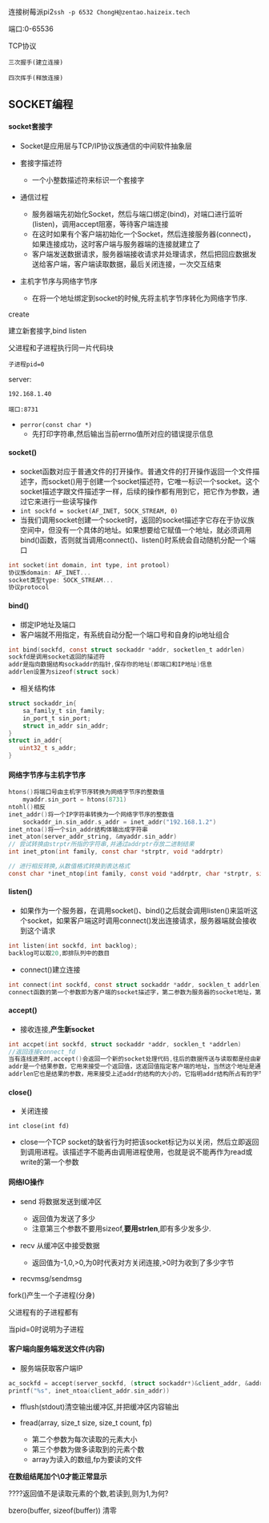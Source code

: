 连接树莓派pi2`ssh -p 6532 ChongH@zentao.haizeix.tech`

端口:0-65536

TCP协议

	三次握手(建立连接)
	
	四次挥手(释放连接)

## SOCKET编程

#### socket套接字

- Socket是应用层与TCP/IP协议族通信的中间软件抽象层
- 套接字描述符
  - 一个小整数描述符来标识一个套接字
- 通信过程
  - 服务器端先初始化Socket，然后与端口绑定(bind)，对端口进行监听(listen)，调用accept阻塞，等待客户端连接
  - 在这时如果有个客户端初始化一个Socket，然后连接服务器(connect)，如果连接成功，这时客户端与服务器端的连接就建立了
  - 客户端发送数据请求，服务器端接收请求并处理请求，然后把回应数据发送给客户端，客户端读取数据，最后关闭连接，一次交互结束

- 主机字节序与网络字节序
  - 在将一个地址绑定到socket的时候,先将主机字节序转化为网络字节序.

create

 建立新套接字,bind listen

父进程和子进程执行同一片代码块

	子进程pid=0

server:

	192.168.1.40
	
	端口:8731

- `perror(const char *)`
  - 先打印字符串,然后输出当前errno值所对应的错误提示信息

#### socket() 

- socket函数对应于普通文件的打开操作。普通文件的打开操作返回一个文件描述字，而socket()用于创建一个socket描述符，它唯一标识一个socket。这个socket描述字跟文件描述字一样，后续的操作都有用到它，把它作为参数，通过它来进行一些读写操作
- `int sockfd = socket(AF_INET, SOCK_STREAM, 0)`
- 当我们调用socket创建一个socket时，返回的socket描述字它存在于协议族空间中，但没有一个具体的地址。如果想要给它赋值一个地址，就必须调用bind()函数，否则就当调用connect()、listen()时系统会自动随机分配一个端口

```c
int socket(int domain, int type, int protool)
协议族domain: AF_INET...
socket类型type: SOCK_STREAM...
协议protocol
```

#### bind()

- 绑定IP地址及端口
- 客户端就不用指定，有系统自动分配一个端口号和自身的ip地址组合

```c
int bind(sockfd, const struct sockaddr *addr, socketlen_t addrlen)
sockfd是调用socket返回的描述符
addr是指向数据结构sockaddr的指针,保存你的地址(即端口和IP地址)信息
addrlen设置为sizeof(struct sock)
```

- 相关结构体

```c
struct sockaddr_in{
    sa_family_t sin_family;
    in_port_t sin_port;
    struct in_addr sin_addr;
}
struct in_addr{
   uint32_t s_addr;
}
```

#### 网络字节序与主机字节序

```c
htons()将端口号由主机字节序转换为网络字节序的整数值
	myaddr.sin_port = htons(8731)
ntohl()相反
inet_addr()将一个IP字符串转换为一个网络字节序的整数值
	sockaddr_in.sin_addr.s_addr = inet_addr("192.168.1.2")
inet_ntoa()将一个sin_addr结构体输出成字符串
inet_aton(server_addr_string, &myaddr.sin_addr)
// 尝试转换由strptr所指的字符串,并通过addrptr存放二进制结果
int inet_pton(int family, const char *strptr, void *addrptr)

// 进行相反转换,从数值格式转换到表达格式
const char *inet_ntop(int family, const void *addrptr, char *strptr, size_t len)

```

#### listen()

- 如果作为一个服务器，在调用socket()、bind()之后就会调用listen()来监听这个socket，如果客户端这时调用connect()发出连接请求，服务器端就会接收到这个请求

```c
int listen(int sockfd, int backlog);
backlog可以取20,即排队列中的数目
```

- connect()建立连接

```c
int connect(int sockfd, const struct sockaddr *addr, socklen_t addrlen)
connect函数的第一个参数即为客户端的socket描述字，第二参数为服务器的socket地址，第三个参数为socket地址的长度。客户端通过调用connect函数来建立与TCP服务器的连接
```

#### accept()

- 接收连接,**产生新socket**

```c
int accpet(int sockfd, struct sockaddr *addr, socklen_t *addrlen)
//返回连接connect_fd
当有连线进来时,accept()会返回一个新的socket处理代码,往后的数据传送与读取都是经由新的socket处理
addr是一个结果参数，它用来接受一个返回值，这返回值指定客户端的地址，当然这个地址是通过某个地址结构来描述的，用户应该知道这一个什么样的地址结构。如果对客户的地址不感兴趣，那么可以把这个值设置为NULL
addrlen它也是结果的参数，用来接受上述addr的结构的大小的，它指明addr结构所占有的字节个数。同样的，它也可以被设置为NULL
```

#### close()

- 关闭连接

`int close(int fd)`

- close一个TCP socket的缺省行为时把该socket标记为以关闭，然后立即返回到调用进程。该描述字不能再由调用进程使用，也就是说不能再作为read或write的第一个参数

#### 网络IO操作

- send 将数据发送到缓冲区
  - 返回值为发送了多少
  - 注意第三个参数不要用sizeof,**要用strlen**,即有多少发多少.

- recv 从缓冲区中接受数据
  - 返回值为-1,0,>0,为0时代表对方关闭连接,>0时为收到了多少字节

- recvmsg/sendmsg

fork()产生一个子进程(分身)

父进程有的子进程都有

当pid=0时说明为子进程



#### 客户端向服务端发送文件(内容)

- 服务端获取客户端IP

```c
ac_sockfd = accept(server_sockfd, (struct sockaddr*)&client_addr, &addr_len)
printf("%s", inet_ntoa(client_addr.sin_addr))
```

- fflush(stdout)清空输出缓冲区,并把缓冲区内容输出

- fread(array, size_t size, size_t count, fp)
  - 第二个参数为每次读取的元素大小
  - 第三个参数为做多读取到的元素个数
  - array为读入的数组,fp为要读的文件

**在数组结尾加个\0才能正常显示**

????返回值不是读取元素的个数,若读到,则为1,为何?

bzero(buffer, sizeof(buffer)) 清零



